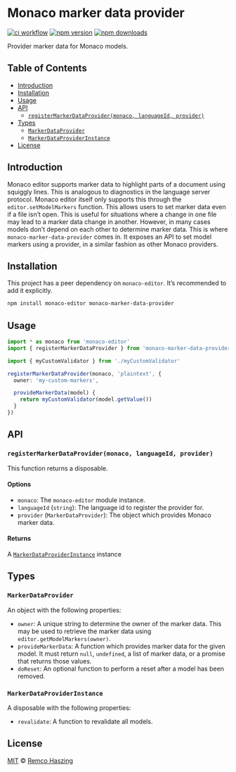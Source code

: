 # Monaco marker data provider

[![ci workflow](https://github.com/remcohaszing/monaco-marker-data-provider/actions/workflows/ci.yaml/badge.svg)](https://github.com/remcohaszing/monaco-marker-data-provider/actions/workflows/ci.yaml)
[![npm version](https://img.shields.io/npm/v/monaco-marker-data-provider)](https://www.npmjs.com/package/monaco-marker-data-provider)
[![npm downloads](https://img.shields.io/npm/dm/monaco-marker-data-provider)](https://www.npmjs.com/package/monaco-marker-data-provider)

Provider marker data for Monaco models.

## Table of Contents

- [Introduction](#introduction)
- [Installation](#installation)
- [Usage](#usage)
- [API](#api)
  - [`registerMarkerDataProvider(monaco, languageId, provider)`](#registermarkerdataprovidermonaco-languageid-provider)
- [Types](#types)
  - [`MarkerDataProvider`](#markerdataprovider)
  - [`MarkerDataProviderInstance`](#markerdataproviderinstance)
- [License](#license)

## Introduction

Monaco editor supports marker data to highlight parts of a document using squiggly lines. This is
analogous to diagnostics in the language server protocol. Monaco editor itself only supports this
through the `editor.setModelMarkers` function. This allows users to set marker data even if a file
isn’t open. This is useful for situations where a change in one file may lead to a marker data
change in another. However, in many cases models don’t depend on each other to determine marker
data. This is where `monaco-marker-data-provider` comes in. It exposes an API to set model markers
using a provider, in a similar fashion as other Monaco providers.

## Installation

This project has a peer dependency on `monaco-editor`. It’s recommended to add it explicitly.

```sh
npm install monaco-editor monaco-marker-data-provider
```

## Usage

```typescript
import * as monaco from 'monaco-editor'
import { registerMarkerDataProvider } from 'monaco-marker-data-provider'

import { myCustomValidator } from './myCustomValidator'

registerMarkerDataProvider(monaco, 'plaintext', {
  owner: 'my-custom-markers',

  provideMarkerData(model) {
    return myCustomValidator(model.getValue())
  }
})
```

## API

### `registerMarkerDataProvider(monaco, languageId, provider)`

This function returns a disposable.

#### Options

- `monaco`: The `monaco-editor` module instance.
- `languageId` (`string`): The language id to register the provider for.
- `provider` (`MarkerDataProvider`): The object which provides Monaco marker data.

#### Returns

A [`MarkerDataProviderInstance`](#markerdataproviderinstance) instance

## Types

### `MarkerDataProvider`

An object with the following properties:

- `owner`: A unique string to determine the owner of the marker data. This may be used to retrieve
  the marker data using `editor.getModelMarkers(owner)`.
- `provideMarkerData`: A function which provides marker data for the given model. It must return
  `null`, `undefined`, a list of marker data, or a promise that returns those values.
- `doReset`: An optional function to perform a reset after a model has been removed.

### `MarkerDataProviderInstance`

A disposable with the following properties:

- `revalidate`: A function to revalidate all models.

## License

[MIT](LICENSE.md) © [Remco Haszing](https://github.com/remcohaszing)
